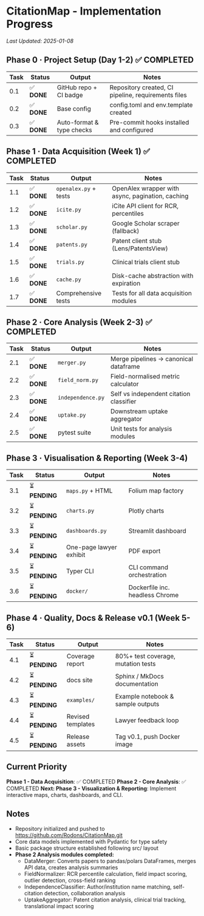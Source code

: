 # CitationMap - Implementation Progress

*Last Updated: 2025-01-08*

## Phase 0 · Project Setup (Day 1-2) ✅ **COMPLETED**

| Task | Status | Output | Notes |
|------|--------|--------|-------|
| 0.1 | ✅ **DONE** | GitHub repo + CI badge | Repository created, CI pipeline, requirements files |
| 0.2 | ✅ **DONE** | Base config | config.toml and env.template created |
| 0.3 | ✅ **DONE** | Auto-format & type checks | Pre-commit hooks installed and configured |

## Phase 1 · Data Acquisition (Week 1) ✅ **COMPLETED**

| Task | Status | Output | Notes |
|------|--------|--------|-------|
| 1.1 | ✅ **DONE** | `openalex.py` + tests | OpenAlex wrapper with async, pagination, caching |
| 1.2 | ✅ **DONE** | `icite.py` | iCite API client for RCR, percentiles |
| 1.3 | ✅ **DONE** | `scholar.py` | Google Scholar scraper (fallback) |
| 1.4 | ✅ **DONE** | `patents.py` | Patent client stub (Lens/PatentsView) |
| 1.5 | ✅ **DONE** | `trials.py` | Clinical trials client stub |
| 1.6 | ✅ **DONE** | `cache.py` | Disk-cache abstraction with expiration |
| 1.7 | ✅ **DONE** | Comprehensive tests | Tests for all data acquisition modules |

## Phase 2 · Core Analysis (Week 2-3) ✅ **COMPLETED**

| Task | Status | Output | Notes |
|------|--------|--------|-------|
| 2.1 | ✅ **DONE** | `merger.py` | Merge pipelines → canonical dataframe |
| 2.2 | ✅ **DONE** | `field_norm.py` | Field-normalised metric calculator |
| 2.3 | ✅ **DONE** | `independence.py` | Self vs independent citation classifier |
| 2.4 | ✅ **DONE** | `uptake.py` | Downstream uptake aggregator |
| 2.5 | ✅ **DONE** | pytest suite | Unit tests for analysis modules |

## Phase 3 · Visualisation & Reporting (Week 3-4)

| Task | Status | Output | Notes |
|------|--------|--------|-------|
| 3.1 | ⏳ **PENDING** | `maps.py` + HTML | Folium map factory |
| 3.2 | ⏳ **PENDING** | `charts.py` | Plotly charts |
| 3.3 | ⏳ **PENDING** | `dashboards.py` | Streamlit dashboard |
| 3.4 | ⏳ **PENDING** | One-page lawyer exhibit | PDF export |
| 3.5 | ⏳ **PENDING** | Typer CLI | CLI command orchestration |
| 3.6 | ⏳ **PENDING** | `docker/` | Dockerfile inc. headless Chrome |

## Phase 4 · Quality, Docs & Release v0.1 (Week 5-6)

| Task | Status | Output | Notes |
|------|--------|--------|-------|
| 4.1 | ⏳ **PENDING** | Coverage report | 80%+ test coverage, mutation tests |
| 4.2 | ⏳ **PENDING** | docs site | Sphinx / MkDocs documentation |
| 4.3 | ⏳ **PENDING** | `examples/` | Example notebook & sample outputs |
| 4.4 | ⏳ **PENDING** | Revised templates | Lawyer feedback loop |
| 4.5 | ⏳ **PENDING** | Release assets | Tag v0.1, push Docker image |

## Current Priority

**Phase 1 - Data Acquisition**: ✅ COMPLETED
**Phase 2 - Core Analysis**: ✅ COMPLETED
**Next: Phase 3 - Visualization & Reporting**: Implement interactive maps, charts, dashboards, and CLI.

## Notes

- Repository initialized and pushed to https://github.com/Rodons/CitationMap.git
- Core data models implemented with Pydantic for type safety
- Basic package structure established following src/ layout
- **Phase 2 Analysis modules completed:**
  - DataMerger: Converts papers to pandas/polars DataFrames, merges API data, creates analysis summaries
  - FieldNormalizer: RCR percentile calculation, field impact scoring, outlier detection, cross-field ranking
  - IndependenceClassifier: Author/institution name matching, self-citation detection, collaboration analysis
  - UptakeAggregator: Patent citation analysis, clinical trial tracking, translational impact scoring
